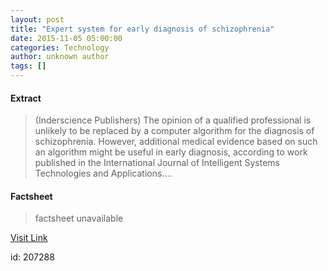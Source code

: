 ```yaml
---
layout: post
title: "Expert system for early diagnosis of schizophrenia"
date: 2015-11-05 05:00:00
categories: Technology
author: unknown author
tags: []
---
```



#### Extract
>(Inderscience Publishers) The opinion of a qualified professional is unlikely to be replaced by a computer algorithm for the diagnosis of schizophrenia. However, additional medical evidence based on such an algorithm might be useful in early diagnosis, according to work published in the International Journal of Intelligent Systems Technologies and Applications....

#### Factsheet
>factsheet unavailable

[Visit Link](http://www.eurekalert.org/pub_releases/2015-11/ip-esf110515.php)

id:  207288
